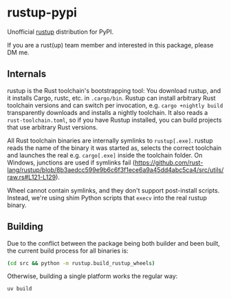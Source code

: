 # rustup-pypi

Unofficial [rustup](https://rustup.rs/) distribution for PyPI.

If you are a rust(up) team member and interested in this package, please DM me.

## Internals

rustup is the Rust toolchain's bootstrapping tool: You download rustup, and it
installs Cargo, rustc, etc. in `.cargo/bin`. Rustup can install arbitrary Rust
toolchain versions and can switch per invocation, e.g. `cargo +nightly build`
transparently downloads and installs a nightly toolchain. It also reads a
`rust-toolchain.toml`, so if you have Rustup installed, you can build projects
that use arbitrary Rust versions.

All Rust toolchain binaries are internally symlinks to `rustup[.exe]`. rustup
reads the name of the binary it was started as, selects the correct toolchain
and launches the real e.g. `cargo[.exe]` inside the toolchain folder. On
Windows, junctions are used if symlinks fail
(https://github.com/rust-lang/rustup/blob/8b3aedcc599e9b6c6f3f1ece6a9a45dd4abc5ca4/src/utils/raw.rs#L121-L129).

Wheel cannot contain symlinks, and they don't support post-install scripts.
Instead, we're using shim Python scripts that `execv` into the real rustup
binary.

## Building

Due to the conflict between the package being both builder and been built, the
current build process for all binaries is:

```bash
(cd src && python -m rustup.build_rustup_wheels)
```

Otherwise, building a single platform works the regular way:

```bash
uv build
```
